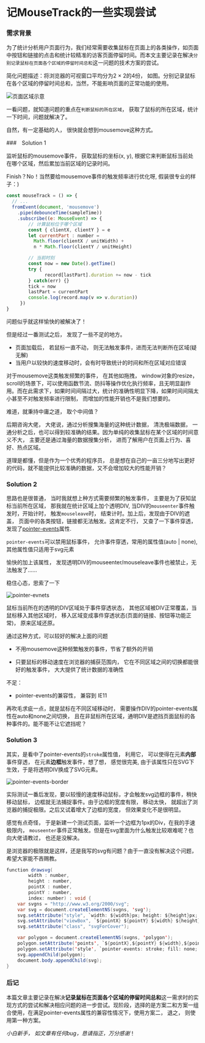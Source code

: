 # 记MouseTrack的一些实现尝试

### 需求背景

为了统计分析用户页面行为，我们经常需要收集鼠标在页面上的各类操作，如页面中按钮和链接的点击和统计较精准的访客页面停留时间。而本文主要记录在解决`分别记录鼠标在页面各个区域的停留时间总和`这一问题的技术方案的尝试。

简化问题描述：将浏览器的可视窗口平均分为2 × 2的4份， 如图。分别记录鼠标在各个区域的停留时间总和，当然，不能影响页面的正常功能的使用。

![页面区域示意](https://p4.ssl.qhimg.com/t015e3f3cc7a907352e.png)

一看问题，就知道问题的重点在`判断鼠标的所在区域`， 获取了鼠标的所在区域，统计一下时间，问题就解决了。

自然，有一定基础的人， 很快就会想到mousemove这种方式。



###　Solution 1

监听鼠标的mousemove事件， 获取鼠标的坐标(x, y),  根据它来判断鼠标当前处在哪个区域，然后累加当前区域的记录时间。

Finish？No！当然要给mousemove事件的触发频率进行优化呀, 假装很专业的样子：)

```javascript
const mouseTrack = () => {
  // ...
  fromEvent(document, 'mousemove')
    .pipe(debounceTime(sampleTime))
    .subscribe((e: MouseEvent) => {
    	// 计算鼠标位于哪个区域
    	const { clientX, clientY } = e
        let currentPart : number = 
          Math.floor(clientX / unitWidth) + 
          n * Math.floor(clientY / unitHeight)

    	// 当前时刻
    	const now = new Date().getTime()
    	try {
        	  record[lastPart].duration += now - tick
    	} catch(err) {}
        tick = now
        lastPart = currentPart
        console.log(record.map(v => v.duration))
     })
}
````

问题似乎就这样愉快的被解决了！

但是经过一番测试之后， 发现了一些不足的地方。

+ 页面加载后， 若鼠标一直不动， 则无法触发事件，进而无法判断所在区域(疑无解)
+ 当用户以较快的速度移动时，会有时导致统计的时间和所在区域对应错误

对于mousemove这类触发频繁的事件， 在其他如拖拽， window对象的resize， scroll的场景下，可以使用函数节流、防抖等操作优化执行频率，且无明显副作用。而在此需求下，如果时间间隔过大，统计的准确性明显下降，如果时间间隔太小甚至不对触发频率进行限制， 而增加的性能开销也不是我们想要的。

难道，就秉持中庸之道， 取个中间值？

后期咨询大佬， 大佬说，通过分析搜集海量的这种统计数据， 清洗极端数据， 一通分析之后，也可以得到较准确的结果。因为单纯的收集鼠标在某个区域的时间意义不大， 主要还是通过海量的数据搜集分析， 进而了解用户在页面上行为、喜好、热点区域。

道理是都懂，但是作为一个优秀的程序员， 总是想在自己的一亩三分地写出更好的代码，就不能提供比较准确的数据，又不会增加较大的性能开销？



### Solution 2

思路也是很普通， 当时我就想上种方式需要频繁的触发事件， 主要是为了获知鼠标当前所在区域， 那我就在统计区域上加个透明DIV, 当DIV的`mouseenter`事件触发时，开始计时， 触发`mouseleave`时， 结束计时。加上后，发现由于DIV的遮盖， 页面中的各类按钮，链接都无法触发。这肯定不行， 又查了一下事件穿透， 发现了[pointer-events](https://www.w3.org/TR/SVG/interact.html#PointerEventsProperty)属性.

`pointer-events`可以禁用鼠标事件， 允许事件穿透，常用的属性值(auto | none), 其他属性值只适用于svg元素

愉快的加上该属性， 发现透明DIV的mouseenter/mouseleave事件也被禁止，无法触发了......

稳住心态，思索了一下

![pointer-evnets](https://p3.ssl.qhimg.com/t012d3f90a084507415.png)

鼠标当前所在的透明的DIV区域处于事件穿透状态， 其他区域被DIV正常覆盖，当鼠标移入其他区域时， 移入区域变成事件穿透状态(页面的链接、按钮等功能正常)， 原来区域还原。

通过这种方式，可以较好的解决上面的问题

+ 不用mousemove这种频繁触发的事件，节省了额外的开销

+ 只要鼠标的移动速度在浏览器的捕获范围内， 它在不同区域之间的切换都能很好的触发事件， 大大提供了统计数据的准确性

不足：

+ pointer-events的兼容性， 兼容到 IE11

再吹毛求疵一点，就是鼠标在不同区域移动时， 需要操作DIV的pointer-events属性在auto和none之间切换， 且在非鼠标所在区域，通明DIV是遮挡页面鼠标的各种事件的。能不能不让它遮挡呢？



### Solution 3

其实，是看中了pointer-events的`stroke`属性值， 利用它， 可以使得在元素**内部**事件穿透， 在元素**边框**触发事件，想了想， 感觉很完美,  由于该属性只在SVG下生效，于是将透明DIV换成了SVG元素。

![pointer-events-border](https://p0.ssl.qhimg.com/t01d62897a2fba37bbe.png)

实际测试一番后发现，要以较慢的速度移动鼠标，才会触发svg边框的事件，稍快移动鼠标， 边框就无法捕捉事件。由于边框的宽度有限， 移动太快， 就超出了浏览器的捕捉极限。之后又试着增大了边框的宽度， 但效果变化不是很明显。

感觉有点奇怪， 于是新建一个测试页面，监听一个边框为1px的Div，在我的手速极限内， `mouseenter`事件正常触发。但是在svg里面为什么触发比较艰难呢？也向大佬请教过， 也还是没解决。

是浏览器的极限就是这样，还是我写的svg有问题？由于一直没有解决这个问题， 希望大家能不吝赐教。

```java
function drawsvg(
        width : number, 
        height : number,
        pointX : number,
        pointY : number,
        index: number) : void {
    var svgns = "http://www.w3.org/2000/svg"; 
    var svg = document.createElementNS(svgns, 'svg'); 
    svg.setAttribute("style", `width: ${width}px; height: ${height}px; position: fixed; top: ${pointY * height}px; left: ${pointX * width}px; pointer-events: none; `);
    svg.setAttribute("viewBox", `${pointX} ${pointY} ${width} ${height}`);
    svg.setAttribute("class", "svgForCover");

    var polygon = document.createElementNS(svgns, 'polygon');
    polygon.setAttribute('points', `${pointX},${pointY} ${width},${pointY} ${width},${height} ${width},${pointY} ${pointX},${pointY}`)
    polygon.setAttribute('style', `pointer-events: stroke; fill: none; stroke: black; stroke-width: 10px; `);
    svg.appendChild(polygon);
    document.body.appendChild(svg);
}
```



### 后记

本篇文章主要记录在解决**记录鼠标在页面各个区域的停留时间总和**这一需求时的实现方式的尝试和解决相应问题的进一步尝试。现阶段，选择的是方案二和方案一组合使用，在满足pointer-events属性的兼容性情况下，使用方案二， 退之， 则使用第一种方案。

*小白新手， 如文章有任何bug，恳请指正，万分感谢*！